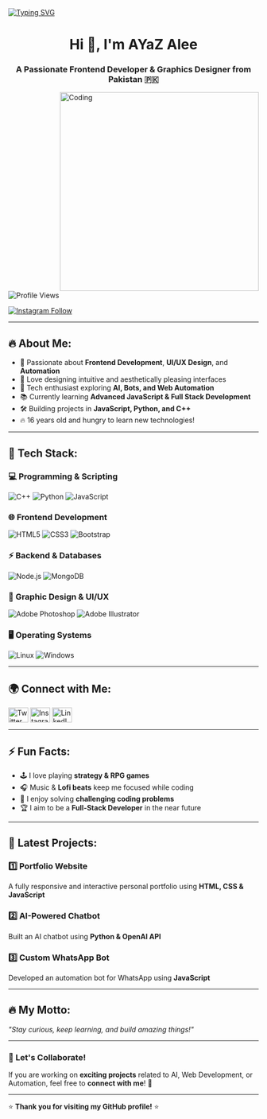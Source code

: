 <a href="https://git.io/typing-svg">
  <img src="https://readme-typing-svg.demolab.com?font=Fira+Code&size=45&pause=500&color=FF5733&vCenter=true&width=950&height=120&lines=🚀+Welcome+to+My+Profile!;💻+Creative+Frontend+Developer;🎨+Innovative+Graphics+Designer;🔧+Tech+Explorer;🌍+Open-Source+Contributor" 
  alt="Typing SVG" />
</a>

<h1 align="center">Hi 👋, I'm AYaZ Alee</h1>
<h3 align="center">A Passionate Frontend Developer & Graphics Designer from Pakistan 🇵🇰</h3>

<img align="right" alt="Coding" width="400" src="https://files.catbox.moe/12rbsd.jpeg">

<p align="left"> <img src="https://komarev.com/ghpvc/?username=MAESTRO-11&label=Profile%20views&color=0e75b6&style=flat" alt="Profile Views" /> </p>

<p align="left"> 
  <a href="https://instagram.com/ayazaliofc" target="blank">
    <img src="https://img.shields.io/badge/Instagram-Follow-blue?logo=instagram&style=for-the-badge" alt="Instagram Follow" />
  </a> 
</p>

---

## 🔥 About Me:
- 🚀 Passionate about **Frontend Development**, **UI/UX Design**, and **Automation**  
- 🎨 Love designing intuitive and aesthetically pleasing interfaces  
- 🤖 Tech enthusiast exploring **AI, Bots, and Web Automation**  
- 📚 Currently learning **Advanced JavaScript & Full Stack Development**  
- 🛠️ Building projects in **JavaScript, Python, and C++**  
- 🔥 16 years old and hungry to learn new technologies! 

---

## 🚀 Tech Stack:
### **💻 Programming & Scripting**
![C++](https://img.shields.io/badge/C++-00599C?style=for-the-badge&logo=cplusplus&logoColor=white)
![Python](https://img.shields.io/badge/Python-3776AB?style=for-the-badge&logo=python&logoColor=white)
![JavaScript](https://img.shields.io/badge/JavaScript-F7DF1E?style=for-the-badge&logo=javascript&logoColor=black)

### **🌐 Frontend Development**
![HTML5](https://img.shields.io/badge/HTML5-E34F26?style=for-the-badge&logo=html5&logoColor=white)
![CSS3](https://img.shields.io/badge/CSS3-1572B6?style=for-the-badge&logo=css3&logoColor=white)
![Bootstrap](https://img.shields.io/badge/Bootstrap-7952B3?style=for-the-badge&logo=bootstrap&logoColor=white)

### **⚡ Backend & Databases**
![Node.js](https://img.shields.io/badge/Node.js-339933?style=for-the-badge&logo=nodedotjs&logoColor=white)
![MongoDB](https://img.shields.io/badge/MongoDB-4EA94B?style=for-the-badge&logo=mongodb&logoColor=white)

### **🎨 Graphic Design & UI/UX**
![Adobe Photoshop](https://img.shields.io/badge/Adobe%20Photoshop-31A8FF?style=for-the-badge&logo=adobephotoshop&logoColor=white)
![Adobe Illustrator](https://img.shields.io/badge/Adobe%20Illustrator-FF9A00?style=for-the-badge&logo=adobeillustrator&logoColor=white)

### **🖥️ Operating Systems**
![Linux](https://img.shields.io/badge/Linux-FCC624?style=for-the-badge&logo=linux&logoColor=black)
![Windows](https://img.shields.io/badge/Windows-0078D6?style=for-the-badge&logo=windows&logoColor=white)

---

## 🌍 Connect with Me:  
<p align="left">
<a href="https://twitter.com/ayazaleeofc" target="blank"><img align="center" src="https://raw.githubusercontent.com/rahuldkjain/github-profile-readme-generator/master/src/images/icons/Social/twitter.svg" alt="Twitter" height="30" width="40" /></a>
<a href="https://instagram.com/ayazaliofc" target="blank"><img align="center" src="https://raw.githubusercontent.com/rahuldkjain/github-profile-readme-generator/master/src/images/icons/Social/instagram.svg" alt="Instagram" height="30" width="40" /></a>
<a href="https://www.linkedin.com/in/ayaz-alee-682a82324" target="blank"><img align="center" src="https://raw.githubusercontent.com/rahuldkjain/github-profile-readme-generator/master/src/images/icons/Social/linked-in-alt.svg" alt="LinkedIn" height="30" width="40" /></a>
</p>

---

## ⚡ Fun Facts:
- 🕹️ I love playing **strategy & RPG games**  
- 🎧 Music & **Lofi beats** keep me focused while coding  
- 🤯 I enjoy solving **challenging coding problems**  
- 🏆 I aim to be a **Full-Stack Developer** in the near future  

---

## 🚀 Latest Projects:
### 1️⃣ **Portfolio Website**  
A fully responsive and interactive personal portfolio using **HTML, CSS & JavaScript**  

### 2️⃣ **AI-Powered Chatbot**  
Built an AI chatbot using **Python & OpenAI API**  

### 3️⃣ **Custom WhatsApp Bot**  
Developed an automation bot for WhatsApp using **JavaScript**  

---

## 🔥 My Motto:
_"Stay curious, keep learning, and build amazing things!"_

---

### 🎯 Let's Collaborate!
If you are working on **exciting projects** related to AI, Web Development, or Automation, feel free to **connect with me**! 🚀

---

⭐ **Thank you for visiting my GitHub profile!** ⭐
